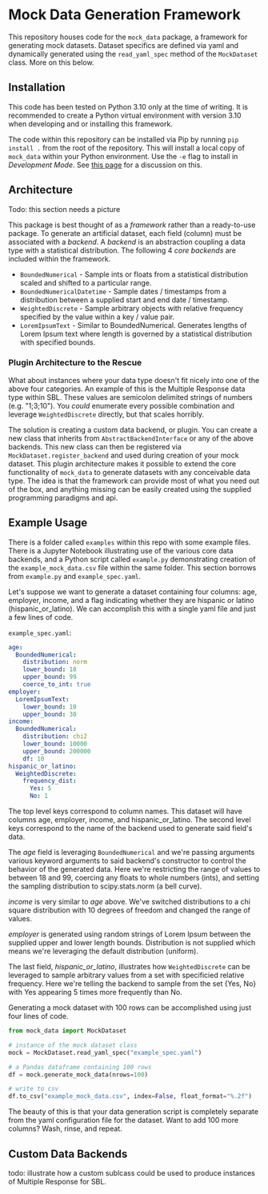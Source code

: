 # Mock Data Generation Framework

This repository houses code for the `mock_data` package, a framework for generating mock datasets. Dataset specifics are defined via yaml and dynamically generated using the `read_yaml_spec` method of the `MockDataset` class. More on this below. 

## Installation

This code has been tested on Python 3.10 only at the time of writing. It is recommended to create a Python virtual environment with version 3.10 when developing and or installing this framework. 

The code within this repository can be installed via Pip by running `pip install .` from the root of the repository. This will install a local copy of `mock_data` within your Python environment. Use the `-e` flag to install in _Development Mode_. See [this page](https://setuptools.pypa.io/en/latest/userguide/development_mode.html) for a discussion on this. 

## Architecture

Todo: this section needs a picture

This package is best thought of as a _framework_ rather than a ready-to-use package. To generate an artificial dataset, each field (column) must be associated with a _backend_. A _backend_ is an abstraction coupling a data type with a statistical distribution. The following 4 _core backends_ are included within the framework. 
- `BoundedNumerical` - Sample ints or floats from a statistical distribution scaled and shifted to a particular range. 
- `BoundedNumericalDatetime` - Sample dates / timestamps from a distribution between a supplied start and end date / timestamp. 
- `WeightedDiscrete` - Sample arbitrary objects with relative frequency specified by the value within a key / value pair.
- `LoremIpsumText` - Similar to BoundedNumerical. Generates lengths of Lorem Ipsum text where length is governed by a statistical distribution with specified bounds. 

### Plugin Architecture to the Rescue

What about instances where your data type doesn't fit nicely into one of the above four categories. An example of this is the Multiple Response data type within SBL. These values are semicolon delimited strings of numbers (e.g. "1;3;10"). You _could_ enumerate every possible combination and leverage `WeightedDiscrete` directly, but that scales horribly. 

The solution is creating a custom data backend, or plugin. You can create a new class that inherits from `AbstractBackendInterface` or any of the above backends. This new class can then be registered via `MockDataset.register_backend` and used during creation of your mock dataset. This plugin architecture makes it possible to extend the core functionality of `mock_data` to generate datasets with any conceivable data type. The idea is that the framework can provide most of what you need out of the box, and anything missing can be easily created using the supplied programming paradigms and api. 

## Example Usage

There is a folder called `examples` within this repo with some example files. There is a Jupyter Notebook illustrating use of the various core data backends, and a Python script called `example.py` demonstrating creation of the `example_mock_data.csv` file within the same folder. This section borrows from `example.py` and `example_spec.yaml`. 

Let's suppose we want to generate a dataset containing four columns: age, employer, income, and a flag indicating whether they are hispanic or latino (hispanic_or_latino). We can accomplish this with a single yaml file and just a few lines of code. 

`example_spec.yaml`:

```yaml
age:
  BoundedNumerical:
    distribution: norm
    lower_bound: 18
    upper_bound: 99
    coerce_to_int: true
employer:
  LoremIpsumText:
    lower_bound: 10
    upper_bound: 30
income:
  BoundedNumerical:
    distribution: chi2
    lower_bound: 10000
    upper_bound: 200000
    df: 10
hispanic_or_latino:
  WeightedDiscrete:
    frequency_dist:
      Yes: 5
      No: 1
```

The top level keys correspond to column names. This dataset will have columns age, employer, income, and hispanic_or_latino. The second level keys correspond to the name of the backend used to generate said field's data. 

The _age_ field is leveraging `BoundedNumerical` and we're passing arguments various keyword arguments to said backend's constructor to control the behavior of the generated data. Here we're restricting the range of values to between 18 and 99, coercing any floats to whole numbers (ints), and setting the sampling distribution to scipy.stats.norm (a bell curve). 

_income_ is very similar to _age_ above. We've switched distributions to a chi square distribution with 10 degrees of freedom and changed the range of values. 

_employer_ is generated using random strings of Lorem Ipsum between the supplied upper and lower length bounds. Distribution is not supplied which means we're leveraging the default distribution (uniform). 

The last field, *hispanic_or_latino*, illustrates how `WeightedDiscrete` can be leveraged to sample arbitrary values from a set with specificied relative frequency. Here we're telling the backend to sample from the set {Yes, No} with Yes appearing 5 times more frequently than No. 

Generating a mock dataset with 100 rows can be accomplished using just four lines of code. 
```python
from mock_data import MockDataset

# instance of the mock dataset class
mock = MockDataset.read_yaml_spec("example_spec.yaml")

# a Pandas dataframe containing 100 rows
df = mock.generate_mock_data(nrows=100)

# write to csv
df.to_csv("example_mock_data.csv", index=False, float_format="%.2f")
```

The beauty of this is that your data generation script is completely separate from the yaml configuration file for the dataset. Want to add 100 more columns? Wash, rinse, and repeat. 

## Custom Data Backends

todo: illustrate how a custom sublcass could be used to produce instances of Multiple Response for SBL. 